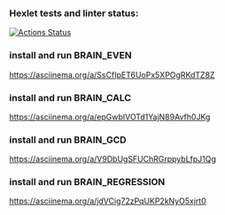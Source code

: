 ### Hexlet tests and linter status:
[![Actions Status](https://github.com/FullOfHate/python-project-49/actions/workflows/hexlet-check.yml/badge.svg)](https://github.com/FullOfHate/python-project-49/actions)

### install and run BRAIN_EVEN
https://asciinema.org/a/SsCfIpET6UoPx5XPOgRKdTZ8Z

### install and run BRAIN_CALC
https://asciinema.org/a/epGwbIVOTd1YajN89Avfh0JKg

### install and run BRAIN_GCD
https://asciinema.org/a/V9DbUgSFUChRGrppybLfpJ1Qg

### install and run BRAIN_REGRESSION
https://asciinema.org/a/jdVCig72zPqUKP2kNyO5xjrt0